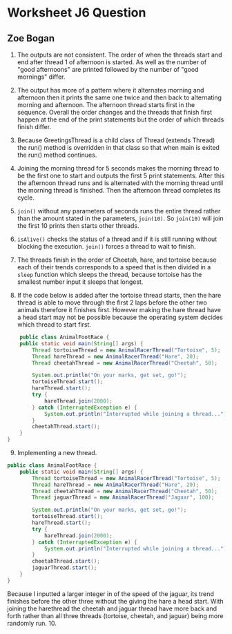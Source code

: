# Worksheet J6 Question
## Zoe Bogan

1. The outputs are not consistent. The order of when the threads start and end after thread 1 of afternoon is started. As well as the number of "good afternoons" are printed followed by the number of "good mornings" differ.

2. The output has more of a pattern where it alternates morning and afternoon then it prints the same one twice and then back to alternating morning and afternoon. The afternoon thread starts first in the sequence. Overall the order changes and the threads that finish first happen at the end of the print statements but the order of which threads finish differ.
3. Because GreetingsThread is a child class of Thread (extends Thread) the run() method is overridden in that class so that when main is exited the run() method continues.
4. Joining the morning thread for 5 seconds makes the morning thread to be the first one to start and outputs the first 5 print statements. After this the afternoon thread runs and is alternated with the morning thread until the morning thread is finished. Then the afternoon thread completes its cycle.
5. ```join()``` without any parameters of seconds runs the entire thread rather than the amount stated in the parameters, ```join(10)```. So ```join(10)``` will join the first 10 prints then starts other threads.
6. ```isAlive()``` checks the status of a thread and if it is still running without blocking the execution. ```join()``` forces a thread to wait to finish.
7. The threads finish in the order of Cheetah, hare, and tortoise because each of their trends corresponds to a speed that is then divided in a ```sleep``` function which sleeps the thread, because tortoise has the smallest number input it sleeps that longest.
8. If the code below is added after the tortoise thread starts, then the hare thread is able to move through the first 2 laps before the other two animals therefore it finishes first. However making the hare thread have a head start may not be possible because the operating system decides which thread to start first. 
```java
    public class AnimalFootRace {
    public static void main(String[] args) {
        Thread tortoiseThread = new AnimalRacerThread("Tortoise", 5);
        Thread hareThread = new AnimalRacerThread("Hare", 20);
        Thread cheetahThread = new AnimalRacerThread("Cheetah", 50);

        System.out.println("On your marks, get set, go!");
        tortoiseThread.start();
        hareThread.start();
        try {
            hareThread.join(2000);
        } catch (InterruptedException e) {
            System.out.println("Interrupted while joining a thread...");
        }
        cheetahThread.start();
    }
}
```
9. Implementing a new thread.
```java
public class AnimalFootRace {
    public static void main(String[] args) {
        Thread tortoiseThread = new AnimalRacerThread("Tortoise", 5);
        Thread hareThread = new AnimalRacerThread("Hare", 20);
        Thread cheetahThread = new AnimalRacerThread("Cheetah", 50);
        Thread jaguarThread = new AnimalRacerThread("Jaguar", 100);

        System.out.println("On your marks, get set, go!");
        tortoiseThread.start();
        hareThread.start();
        try {
            hareThread.join(2000);
        } catch (InterruptedException e) {
            System.out.println("Interrupted while joining a thread...");
        }
        cheetahThread.start();
        jaguarThread.start();
    }
}
```
Because I inputted a larger integer in of the speed of the jaguar, its trend finishes before the other three without the giving the hare a head start. With joining the harethread the cheetah and jaguar thread have more back and forth rather than all three threads (tortoise, cheetah, and jaguar) being more randomly run.
10. 
